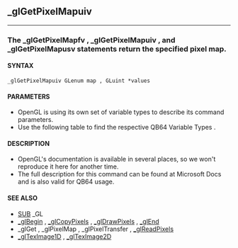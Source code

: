 ## _glGetPixelMapuiv
---

### The _glGetPixelMapfv , _glGetPixelMapuiv , and _glGetPixelMapusv statements return the specified pixel map.

#### SYNTAX

`_glGetPixelMapuiv GLenum map , GLuint *values`

#### PARAMETERS
* OpenGL is using its own set of variable types to describe its command parameters.
* Use the following table to find the respective QB64 Variable Types .


#### DESCRIPTION
* OpenGL's documentation is available in several places, so we won't reproduce it here for another time.
* The full description for this command can be found at Microsoft Docs and is also valid for QB64 usage.


#### SEE ALSO
* [SUB](./SUB.md) _GL
* [_glBegin](./_glBegin.md) , [_glCopyPixels](./_glCopyPixels.md) , [_glDrawPixels](./_glDrawPixels.md) , [_glEnd](./_glEnd.md)
* _glGet , _glPixelMap , _glPixelTransfer , [_glReadPixels](./_glReadPixels.md)
* [_glTexImage1D](./_glTexImage1D.md) , [_glTexImage2D](./_glTexImage2D.md)
